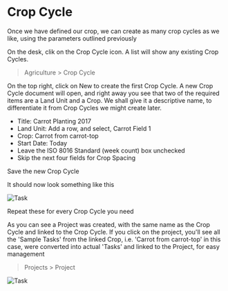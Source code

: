 <!-- add-breadcrumbs -->
# Crop Cycle

Once we have defined our crop, we can create as many crop cycles as we like, using the parameters outlined previously

On the desk, clik on the Crop Cycle icon.  A list will show any existing Crop Cycles.

> Agriculture > Crop Cycle

On the top right, click on New to create the first Crop Cycle. A new Crop Cycle document will open, and right away you see that two of the required items are a Land Unit and a Crop. We shall give it a descriptive name, to differentiate it from Crop Cycles we might create later.

* Title: Carrot Planting 2017
* Land Unit: Add a row, and select, Carrot Field 1
* Crop: Carrot from carrot-top
* Start Date: Today
* Leave the ISO 8016 Standard (week count) box unchecked
* Skip the next four fields for Crop Spacing

Save the new Crop Cycle

It should now look something like this

<img class="screenshot" alt="Task" src="/docs/assets/img/agriculture/crops_and_land/crop_cycle.png">

Repeat these for every Crop Cycle you need

As you can see a Project was created, with the same name as the Crop Cycle and linked to the Crop Cycle. If you click on the project, you'll see all the 'Sample Tasks' from the linked Crop, i.e. 'Carrot from carrot-top' in this case, were converted into actual 'Tasks' and linked to the Project, for easy management

> Projects > Project

<img class="screenshot" alt="Task" src="/docs/assets/img/agriculture/crops_and_land/projects.png">
